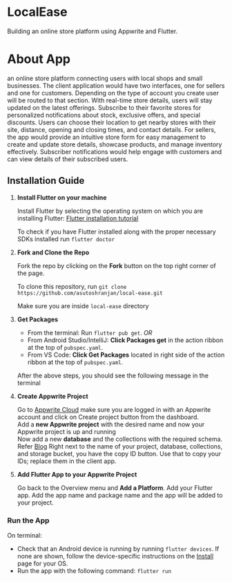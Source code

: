 # LocalEase

Building an online store platform using Appwrite and Flutter.

# About App

an online store platform connecting users with local shops and small businesses. The client application would have two interfaces, one for sellers and one for customers. Depending on the type of account you create user will be routed to that section. With real-time store details, users will stay updated on the latest offerings. Subscribe to their favorite stores for personalized notifications about stock, exclusive offers, and special discounts. Users can choose their location to get nearby stores with their site, distance, opening and closing times, and contact details. For sellers, the app would provide an intuitive store form for easy management to create and update store details, showcase products, and manage inventory effectively. Subscriber notifications would help engage with customers and can view details of their subscribed users.

## Installation Guide

1. **Install Flutter on your machine**

    Install Flutter by selecting the operating system on which you are installing Flutter: [Flutter installation tutorial](https://flutter.dev/docs/get-started/install)

    To check if you have Flutter installed along with the proper necessary SDKs installed
    run `flutter doctor`
    
2. **Fork and Clone the Repo**

    Fork the repo by clicking on the **Fork** button on the top right corner of the page.
    
    To clone this repository, run `git clone https://github.com/asutoshranjan/local-ease.git`
    
    Make sure you are inside `local-ease` directory
    
    
3. **Get Packages**

    - From the terminal: Run `flutter pub get`.
      _OR_
    - From Android Studio/IntelliJ: **Click Packages get** in the action ribbon at the top of `pubspec.yaml`.
    - From VS Code: **Click Get Packages** located in right side of the action ribbon at the top of `pubspec.yaml`.

    After the above steps, you should see the following message in the terminal   
    
4. **Create Appwrite Project**
    
    Go to [Appwrite Cloud](https://cloud.appwrite.io) make sure you are logged in with an Appwrite account and click on Create project button from the dashboard.<br>
    Add a **new Appwrite project** with the desired name and now your Appwrite project is up and running<br>
    Now add a new **database** and the collections with the required schema. Refer [Blog](https://asutosh.hashnode.dev/building-an-online-store-platform-using-appwrite-and-flutter-localease)
    Right next to the name of your project, database, collections, and storage bucket, you have the copy ID button. Use that to copy your IDs; replace them in the client app.
    
    
    
5. **Add Flutter App to your Appwrite Project**

    Go back to the Overview menu and **Add a Platform**. Add your Flutter app. Add the app name and package name and the app will be added to your project.
    



### Run the App

  On terminal:

- Check that an Android device is running by running `flutter devices`. If none are shown, follow the device-specific instructions on the [Install](https://flutter.dev/docs/get-started/install) page for your OS.
- Run the app with the following command: `flutter run`
